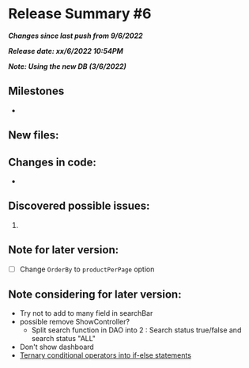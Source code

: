 

# Release Summary #6
***Changes since last push from 9/6/2022***

***Release date: xx/6/2022 10:54PM***

***Note: Using the new DB (3/6/2022)***

## Milestones
- 

## New files:



## Changes in code:
- 


## Discovered possible issues:
 1. 

## Note for later version:
- [ ] Change `OrderBy` to `productPerPage` option 

## Note considering for later version:
- Try not to add to many field in searchBar
- possible remove ShowController?
    - Split search function in DAO into 2 : Search status true/false and search status "ALL"
- Don't show dashboard
- [Ternary conditional operators into if-else statements](https://converter.website-dev.eu/)

